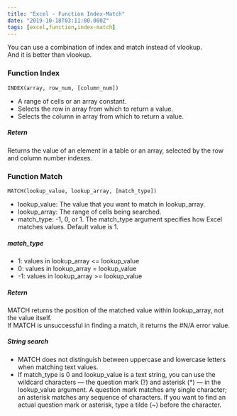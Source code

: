 ```yaml
---
title: "Excel - Function Index-Match"
date: "2019-10-18T03:11:00.000Z"
tags: [excel,function,index-match]
---
```


You can use a combination of index and match instead of vlookup.  
And it is better than vlookup.

### Function Index
```
INDEX(array, row_num, [column_num])
```
* A range of cells or an array constant.
* Selects the row in array from which to return a value.
* Selects the column in array from which to return a value.

##### Retern
Returns the value of an element in a table or an array, selected by the row and column number indexes.

### Function Match
```
MATCH(lookup_value, lookup_array, [match_type])
```
* lookup_value: The value that you want to match in lookup_array.
* lookup_array: The range of cells being searched.
* match_type: -1, 0, or 1. The match_type argument specifies how Excel matches values. Default value is 1.

##### match_type
- 1: values in lookup_array <= lookup_value
- 0: values in lookup_array = lookup_value
- -1: values in lookup_array >= lookup_value

##### Retern
MATCH returns the position of the matched value within lookup_array, not the value itself.  
If MATCH is unsuccessful in finding a match, it returns the #N/A error value.

##### String search
- MATCH does not distinguish between uppercase and lowercase letters when matching text values.
- If match_type is 0 and lookup_value is a text string, you can use the wildcard characters — the question mark (?) and asterisk (*) — in the lookup_value argument. A question mark matches any single character; an asterisk matches any sequence of characters. If you want to find an actual question mark or asterisk, type a tilde (~) before the character.
